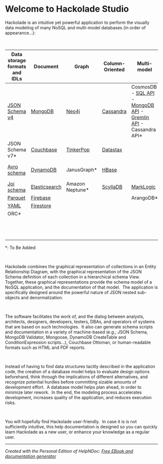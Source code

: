 # Welcome to Hackolade Studio

Hackolade is an intuitive yet powerful application to perform the visually data modeling of many NoSQL and multi-model databases (in order of appearance...):

&nbsp;

| **Data storage formats and IDLs** | **Document** | **Graph** | **Column-Oriented** | **Multi-model** | **Big Data Analytics** | **APIs** | **RDMBS ** **w/ JSON** |
| --- | --- | --- | --- | --- | --- | --- | --- |
| [JSON Schema v4](<JSONSchema2.md>) | [MongoDB](<MongoDB.md>) | [Neo4j](<Neo4j.md>) | [Cassandra ](<Cassandra.md>) | CosmosDB - [SQL API](<CosmosDB.md>) - [MongoDB API](<CosmosDB.md>) - [Gremlin API](<CosmosDBGremlin.md>) - Cassandra API\* | [HBase](<HBase.md>) | [Swagger API](<SwaggerAPI.md>) | [SQL Server](<SQLServer.md>) |
| JSON Schema v7\* | [Couchbase](<Couchbase.md>) | [TinkerPop](<TinkerPop.md>) | [Datastax](<Cassandra.md>) |  | [Hive](<ApacheHive.md>) | [OpenAPI](<OpenAPI.md>) | [MariaDB](<MariaDB.md>) |
| [Avro schema](<Avroschema.md>) | [DynamoDB](<DynamoDB.md>) | JanusGraph\* | [HBase](<HBase.md>) |  | [AWS Glue ](<AWSGlueDataCatalog.md>) [Data Catalog](<AWSGlueDataCatalog.md>) | [EventBridge](<EventBridge.md>) | MySQL\* |
| [Joi schema](<https://github.com/Qwin/Joi> "target=\"\_blank\"") | [Elasticsearch](<Elasticsearch.md>) | Amazon Neptune\* | [ScyllaDB](<ScyllaDB.md>) | [MarkLogic](<MarkLogic.md>) |  | RAML\* | PostgreSQL\* |
| [Parquet](<Parquetschema.md>) | [Firebase](<Firebase.md>) | &nbsp; | &nbsp; | ArangoDB\* | [Redshift](<Redshift.md>) | GraphQL\* | Oracle\* |
| [YAML](<YAMLfile.md>) | [Firestore](<Firestore.md>) | [](<MarkLogic.md>) | [](<TinkerPop.md>) | [](<MarkLogic.md>) | [Snowflake](<Snowflake.md>) | &nbsp; | DB2\* |
| ORC\* | [](<Firestore.md>) | &nbsp; | &nbsp; | &nbsp; | [Synapse](<Synapse.md>) | &nbsp; | &nbsp; |
| &nbsp; | &nbsp; | &nbsp; | &nbsp; | &nbsp; | Delta Lake\* | &nbsp; | &nbsp; |
| &nbsp; | [](<DynamoDB.md>) | &nbsp; | &nbsp; | &nbsp; | BigQuery\* | &nbsp; | &nbsp; |


\*: To Be Added

&nbsp;

Hackolade combines the graphical representation of collections in an Entity Relationship Diagram, with the graphical representation of the JSON Schema definition of each collection in a hierarchical schema View.&nbsp; Together, these graphical representations provide the schema model of a NoSQL application, and the documentation of that model.&nbsp; The application is specifically designed around the powerful nature of JSON nested sub-objects and denormalization.

&nbsp;

The software facilitates the work of, and the dialog between analysts, architects, designers, developers, testers, DBAs, and operators of systems that are based on such technologies.&nbsp; It also can generate schema scripts and documentation in a variety of machine-based (e.g.; JSON Schema, MongoDB Validator, Mongoose, DynamoDB CreateTable and ConditionExpression scripts...), Couchbase Ottoman, or human-readable formats such as HTML and PDF reports.

&nbsp;

Instead of having to find data structures tacitly described in the application code, the creation of a database model helps to evaluate design options beforehand, think through the implications of different alternatives, and recognize potential hurdles before committing sizable amounts of development effort.&nbsp; A database model helps plan ahead, in order to minimize later rework.&nbsp; In the end, the modeling process accelerates development, increases quality of the application, and reduces execution risks.

&nbsp;

You will hopefully find Hackolade user-friendly.&nbsp; In case it is is not sufficiently intuitive, this help documentation is designed so you can quickly learn Hackolade as a new user, or enhance your knowledge as a regular user.


***
_Created with the Personal Edition of HelpNDoc: [Free EBook and documentation generator](<https://www.helpndoc.com>)_

